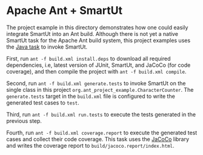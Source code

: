 # Apache Ant + SmartUt

The project example in this directory demonstrates how one could easily
integrate SmartUt into an Ant build. Although there is not yet a native
SmartUt task for the Apache Ant build system, this project examples uses the
[Java task](https://ant.apache.org/manual/Tasks/java.html) to invoke SmartUt.

First, run `ant -f build.xml install.deps` to download all required
dependencies, i.e, latest version of JUnit, SmartUt, and JaCoCo (for code
coverage), and then compile the project with `ant -f build.xml compile`.

Second, run `ant -f build.xml generate.tests` to invoke SmartUt on the single
class in this project `org.ant_project_example.CharacterCounter`. The
`generate.tests` target in the `build.xml` file is configured to write the
generated test cases to `test`.

Third, run `ant -f build.xml run.tests` to execute the tests generated in the
previous step.

Fourth, run `ant -f build.xml coverage.report` to execute the generated test
cases and collect their code coverage. This task uses the
[JaCoCo](https://github.com/jacoco/jacoco) library and writes the coverage
report to `build/jacoco.report/index.html`.
